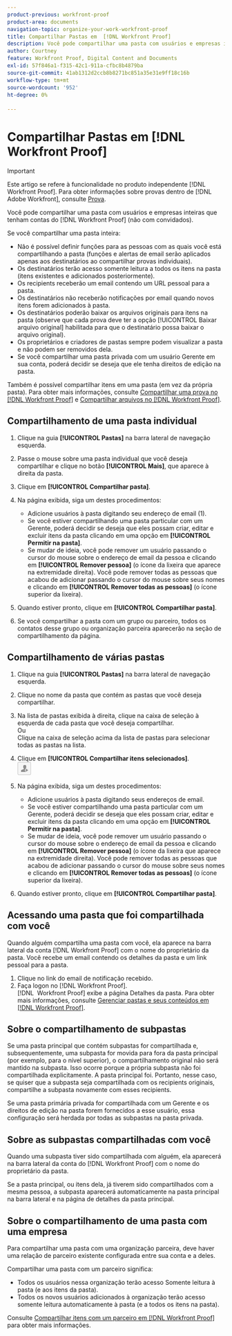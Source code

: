 ```yaml
---
product-previous: workfront-proof
product-area: documents
navigation-topic: organize-your-work-workfront-proof
title: Compartilhar Pastas em  [!DNL Workfront Proof]
description: Você pode compartilhar uma pasta com usuários e empresas inteiras que têm  [!DNL Workfront Proof]  contas (não com convidados).
author: Courtney
feature: Workfront Proof, Digital Content and Documents
exl-id: 57f846a1-f315-42c1-911a-cfbc8b4879ba
source-git-commit: 41ab1312d2ccb8b8271bc851a35e31e9ff18c16b
workflow-type: tm+mt
source-wordcount: '952'
ht-degree: 0%

---
```


# Compartilhar Pastas em [!DNL Workfront Proof]

>[!IMPORTANT]
>
>Este artigo se refere à funcionalidade no produto independente [!DNL Workfront Proof]. Para obter informações sobre provas dentro de [!DNL Adobe Workfront], consulte [Prova](../../../review-and-approve-work/proofing/proofing.md).

Você pode compartilhar uma pasta com usuários e empresas inteiras que tenham contas do [!DNL Workfront Proof] (não com convidados).

Se você compartilhar uma pasta inteira:

* Não é possível definir funções para as pessoas com as quais você está compartilhando a pasta (funções e alertas de email serão aplicados apenas aos destinatários ao compartilhar provas individuais).
* Os destinatários terão acesso somente leitura a todos os itens na pasta (itens existentes e adicionados posteriormente).
* Os recipients receberão um email contendo um URL pessoal para a pasta.
* Os destinatários não receberão notificações por email quando novos itens forem adicionados à pasta.
* Os destinatários poderão baixar os arquivos originais para itens na pasta (observe que cada prova deve ter a opção [!UICONTROL Baixar arquivo original] habilitada para que o destinatário possa baixar o arquivo original).
* Os proprietários e criadores de pastas sempre podem visualizar a pasta e não podem ser removidos dela.
* Se você compartilhar uma pasta privada com um usuário Gerente em sua conta, poderá decidir se deseja que ele tenha direitos de edição na pasta.

Também é possível compartilhar itens em uma pasta (em vez da própria pasta). Para obter mais informações, consulte [Compartilhar uma prova no [!DNL Workfront Proof]](../../../workfront-proof/wp-work-proofsfiles/share-proofs-and-files/share-proof.md) e [Compartilhar arquivos no [!DNL Workfront Proof]](../../../workfront-proof/wp-work-proofsfiles/share-proofs-and-files/share-files.md).

## Compartilhamento de uma pasta individual

1. Clique na guia **[!UICONTROL Pastas]** na barra lateral de navegação esquerda.
1. Passe o mouse sobre uma pasta individual que você deseja compartilhar e clique no botão **[!UICONTROL Mais]**, que aparece à direita da pasta.
1. Clique em **[!UICONTROL Compartilhar pasta]**.
1. Na página exibida, siga um destes procedimentos:

   * Adicione usuários à pasta digitando seu endereço de email (1).
   * Se você estiver compartilhando uma pasta particular com um Gerente, poderá decidir se deseja que eles possam criar, editar e excluir itens da pasta clicando em uma opção em **[!UICONTROL Permitir na pasta]**.
   * Se mudar de ideia, você pode remover um usuário passando o cursor do mouse sobre o endereço de email da pessoa e clicando em **[!UICONTROL Remover pessoa]** (o ícone da lixeira que aparece na extremidade direita). Você pode remover todas as pessoas que acabou de adicionar passando o cursor do mouse sobre seus nomes e clicando em **[!UICONTROL Remover todas as pessoas]** (o ícone superior da lixeira).

1. Quando estiver pronto, clique em **[!UICONTROL Compartilhar pasta]**.

1. Se você compartilhar a pasta com um grupo ou parceiro, todos os contatos desse grupo ou organização parceira aparecerão na seção de compartilhamento da página.

## Compartilhamento de várias pastas

1. Clique na guia **[!UICONTROL Pastas]** na barra lateral de navegação esquerda.
1. Clique no nome da pasta que contém as pastas que você deseja compartilhar.
1. Na lista de pastas exibida à direita, clique na caixa de seleção à esquerda de cada pasta que você deseja compartilhar.\
   Ou\
   Clique na caixa de seleção acima da lista de pastas para selecionar todas as pastas na lista.

1. Clique em **[!UICONTROL Compartilhar itens selecionados]**.\
   ![Compartilhar_botão-pequeno.png](assets/share-button-small.png)

1. Na página exibida, siga um destes procedimentos:

   * Adicione usuários à pasta digitando seus endereços de email.
   * Se você estiver compartilhando uma pasta particular com um Gerente, poderá decidir se deseja que eles possam criar, editar e excluir itens da pasta clicando em uma opção em **[!UICONTROL Permitir na pasta]**.
   * Se mudar de ideia, você pode remover um usuário passando o cursor do mouse sobre o endereço de email da pessoa e clicando em **[!UICONTROL Remover pessoa]** (o ícone da lixeira que aparece na extremidade direita). Você pode remover todas as pessoas que acabou de adicionar passando o cursor do mouse sobre seus nomes e clicando em **[!UICONTROL Remover todas as pessoas]** (o ícone superior da lixeira).

1. Quando estiver pronto, clique em **[!UICONTROL Compartilhar pasta]**.

## Acessando uma pasta que foi compartilhada com você

Quando alguém compartilha uma pasta com você, ela aparece na barra lateral da conta [!DNL Workfront Proof] com o nome do proprietário da pasta. Você recebe um email contendo os detalhes da pasta e um link pessoal para a pasta.

1. Clique no link do email de notificação recebido.
1. Faça logon no [!DNL Workfront Proof].\
     [!DNL &#x200B; Workfront Proof] exibe a página Detalhes da pasta. Para obter mais informações, consulte [Gerenciar pastas e seus conteúdos em [!DNL Workfront Proof]](../../../workfront-proof/wp-work-proofsfiles/organize-your-work/manage-folders-and-contents.md).

## Sobre o compartilhamento de subpastas

Se uma pasta principal que contém subpastas for compartilhada e, subsequentemente, uma subpasta for movida para fora da pasta principal (por exemplo, para o nível superior), o compartilhamento original não será mantido na subpasta. Isso ocorre porque a própria subpasta não foi compartilhada explicitamente. A pasta principal foi. Portanto, nesse caso, se quiser que a subpasta seja compartilhada com os recipients originais, compartilhe a subpasta novamente com esses recipients.

Se uma pasta primária privada for compartilhada com um Gerente e os direitos de edição na pasta forem fornecidos a esse usuário, essa configuração será herdada por todas as subpastas na pasta privada.

## Sobre as subpastas compartilhadas com você

Quando uma subpasta tiver sido compartilhada com alguém, ela aparecerá na barra lateral da conta do [!DNL Workfront Proof] com o nome do proprietário da pasta.

Se a pasta principal, ou itens dela, já tiverem sido compartilhados com a mesma pessoa, a subpasta aparecerá automaticamente na pasta principal na barra lateral e na página de detalhes da pasta principal.

## Sobre o compartilhamento de uma pasta com uma empresa

Para compartilhar uma pasta com uma organização parceira, deve haver uma relação de parceiro existente configurada entre sua conta e a deles.

Compartilhar uma pasta com um parceiro significa:

* Todos os usuários nessa organização terão acesso Somente leitura à pasta (e aos itens da pasta).
* Todos os novos usuários adicionados à organização terão acesso somente leitura automaticamente à pasta (e a todos os itens na pasta).

Consulte [Compartilhar itens com um parceiro em [!DNL Workfront Proof]](../../../workfront-proof/wp-acct-admin/partner-accounts/share-items-partner-in-wp.md) para obter mais informações.
